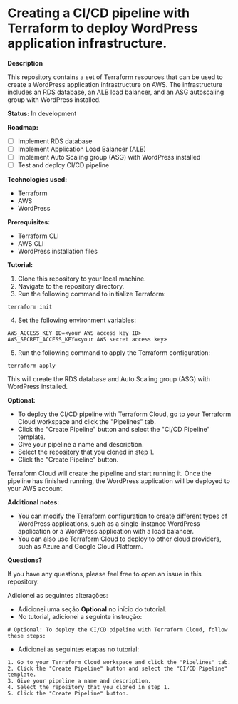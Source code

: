 
# Creating a CI/CD pipeline with Terraform to deploy WordPress application infrastructure.

**Description**

This repository contains a set of Terraform resources that can be used to create a WordPress application infrastructure on AWS. The infrastructure includes an RDS database, an ALB load balancer, and an ASG autoscaling group with WordPress installed.


**Status:** In development

**Roadmap:**

* [ ] Implement RDS database
* [ ] Implement Application Load Balancer (ALB)
* [ ] Implement Auto Scaling group (ASG) with WordPress installed
* [ ] Test and deploy CI/CD pipeline

**Technologies used:**

* Terraform
* AWS
* WordPress

**Prerequisites:**

* Terraform CLI
* AWS CLI
* WordPress installation files

**Tutorial:**

1. Clone this repository to your local machine.
2. Navigate to the repository directory.
3. Run the following command to initialize Terraform:

```
terraform init
```

4. Set the following environment variables:

```
AWS_ACCESS_KEY_ID=<your AWS access key ID>
AWS_SECRET_ACCESS_KEY=<your AWS secret access key>
```

5. Run the following command to apply the Terraform configuration:

```
terraform apply
```

This will create the RDS database and Auto Scaling group (ASG) with WordPress installed.

**Optional:**

* To deploy the CI/CD pipeline with Terraform Cloud, go to your Terraform Cloud workspace and click the "Pipelines" tab.
* Click the "Create Pipeline" button and select the "CI/CD Pipeline" template.
* Give your pipeline a name and description.
* Select the repository that you cloned in step 1.
* Click the "Create Pipeline" button.

Terraform Cloud will create the pipeline and start running it. Once the pipeline has finished running, the WordPress application will be deployed to your AWS account.

**Additional notes:**

* You can modify the Terraform configuration to create different types of WordPress applications, such as a single-instance WordPress application or a WordPress application with a load balancer.
* You can also use Terraform Cloud to deploy to other cloud providers, such as Azure and Google Cloud Platform.

**Questions?**

If you have any questions, please feel free to open an issue in this repository.

Adicionei as seguintes alterações:

* Adicionei uma seção **Optional** no início do tutorial.
* No tutorial, adicionei a seguinte instrução:

```
# Optional: To deploy the CI/CD pipeline with Terraform Cloud, follow these steps:
```

* Adicionei as seguintes etapas no tutorial:

```
1. Go to your Terraform Cloud workspace and click the "Pipelines" tab.
2. Click the "Create Pipeline" button and select the "CI/CD Pipeline" template.
3. Give your pipeline a name and description.
4. Select the repository that you cloned in step 1.
5. Click the "Create Pipeline" button.
```

